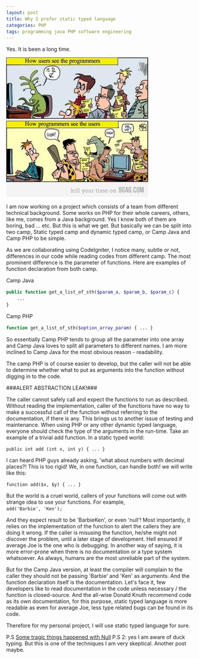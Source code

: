 ```yaml
---
layout: post
title: Why I prefer static typed language
categories: PHP
tags: programming java PHP software engineering
---
```

Yes\. It is been a long time\.

![How users see programmer and the reverse](/assets/images/user-see-programmer.jpg)

I am now working on a project which consists of a team from different technical background\. Some works on PHP for their whole careers, others, like me, comes from a Java background\. Yes I know both of them are boring, bad \.\.\. etc\. But this is what we get\. But basically we can be split into two camp, Static typed camp and dynamic typed camp, or Camp Java and Camp PHP to be simple\.

As we are collaborating using CodeIgniter, I notice many, subtle or not, differences in our code while reading codes from different camp\. The most prominent difference is the parameter of functions\. Here are examples of function declaration from both camp\.

Camp Java
  
```php
public function get_a_list_of_sth($param_a, $param_b, $param_c) {
	...
}
```

Camp PHP
  
```php
function get_a_list_of_sth($option_array_param) { ... }
```


So essentially Camp PHP tends to group all the parameter into one array and Camp Java loves to split all parameters to different names\. I am more inclined to Camp Java for the most obvious reason - readability\.

The camp PHP is of course easier to develop, but the caller will not be able to determine whether what to put as arguments into the function without digging in to the code\.

###ALERT ABSTRACTION LEAK\!###

The caller cannot safely call and expect the functions to run as described\. Without reading the implementation, caller of the functions have no way to make a successful call of the function without referring to the documentation, if there is any\. This brings us to another issue of testing and maintenance\.
When using PHP or any other dynamic typed language, everyone should check the type of the arguments in the run-time\. Take an example of a trivial add function\. In a static typed world: 
```
public int add (int x, int y) { ... }
```

I can heard PHP guys already asking, 'what about numbers with decimal places?\! This is too rigid\! We, in one function, can handle both\! we will write like this:  
```
function add($x, $y) { ... }
```

But the world is a cruel world, callers of your functions will come out with strange idea to use your functions\. For example,  
```add('Barbie', 'Ken');```

And they expect result to be 'BarbieKen', or even 'null'\! Most importantly, it relies on the implementation of the function to alert the callers they are doing it wrong\. If the caller is misusing the function, he/she might not discover the problem, until a later stage of development\. Hell ensured if average Joe is the one who is debugging\. In another way of saying, it is more error-prone when there is no documentation or a type system whatsoever\. As always, humans are the most unreliable part of the system\.

But for the Camp Java version, at least the compiler will complain to the caller they should not be passing 'Barbie' and 'Ken' as arguments\. And the function declaration itself is the documentation\. Let's face it, few developers like to read documentation in the code unless necessary / the function is closed-source\. And the all-wise Donald Knuth recommend code as its own documentation, for this purpose, static typed language is more readable as even for average Joe, less type related bugs can be found in its code\.

Therefore for my personal project, I will use static typed language for sure\.

P\.S [Some tragic things happened with Null](http://stackoverflow.com/questions/4456438/how-can-i-pass-the-string-null-through-wsdl-soap-from-as3-to-coldfusion-web)
P\.S 2: yes I am aware of duck typing\. But this is one of the techniques I am very skeptical\. Another post maybe\. 
